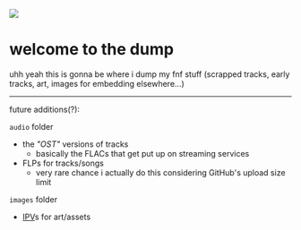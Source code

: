 ![](/imbeds/dump_header.PNG)

# welcome to the dump
uhh yeah this is gonna be where i dump my fnf stuff (scrapped tracks, early tracks, art, images for embedding elsewhere...)

---

future additions(?):

`audio` folder
- the *"OST"* versions of tracks
  - basically the FLACs that get put up on streaming services
- FLPs for tracks/songs
  - very rare chance i actually do this considering GitHub's upload size limit
 
`images` folder
- [IPV](https://fileinfo.com/extension/ipv)s for art/assets
